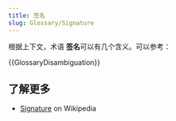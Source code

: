 ```yaml
---
title: 签名
slug: Glossary/Signature
---
```

根据上下文，术语 **签名**可以有几个含义。可以参考：

{{GlossaryDisambiguation}}

## 了解更多

- [Signature](https://zh.wikipedia.org/wiki/Signature_(disambiguation)) on Wikipedia
